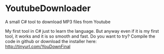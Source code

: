 # YoutubeDownloader
A small C# tool to download MP3 files from Youtube

My first tool in C# just to learn the language.
But anyway even if it is my first tool, it works and it is so smooth and fast.
Do you want to try? Compile the code in github or download the installer here: http://tinyurl.com/YouDownFinal
